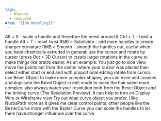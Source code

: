 ```yaml
---
tags:
  - Blender
  - resource
Area: "[[3D Modeling]]"
---
```


Alt + S - scale a handle and therefore the mesh around it
Ctrl + T - twist a handle
Alt + T - reset twist
RMB > Subdivide - add more handles to create sharper curvature
RMB > Smooth - smooth the handles out, useful when you have chaotically extruded
in general: use the cursor and rotate by cursor (press Dot > 3D Cursor) to create larger rotations in the curve to make things like braids easier. As an example: You just go to side view, move the points out from the center where your cursor was placed then select either start or end and with proportional editing rotate from cursor.
use Bevel Object to make more complex shapes, you can even add creases and duplicate the Bevel Object in edit mode to make the hair seem more complex.
also always watch your resolution both from the Bevel Object and the driving curve (The Resolution Preview). It can help to turn on Display Wire or Wireframe view
Try out what curve object you prefer, I like NurbsPath more as it gives me clear control points, other people like the BezierCurve more
with the Bezier Curve you can scale the handles to let them have stronger influence over the curve